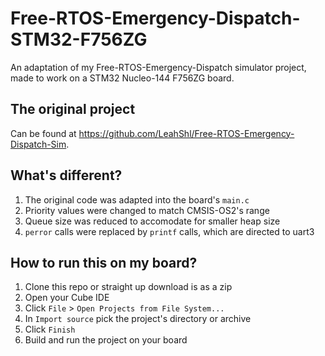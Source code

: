 # Free-RTOS-Emergency-Dispatch-STM32-F756ZG
An adaptation of my Free-RTOS-Emergency-Dispatch simulator project, made to work on a STM32 Nucleo-144 F756ZG board.

## The original project
Can be found at https://github.com/LeahShl/Free-RTOS-Emergency-Dispatch-Sim. 

## What's different?
  1. The original code was adapted into the board's `main.c`
  2. Priority values were changed to match CMSIS-OS2's range
  3. Queue size was reduced to accomodate for smaller heap size
  4. `perror` calls were replaced by `printf` calls, which are directed to uart3

## How to run this on my board?
  1. Clone this repo or straight up download is as a zip
  2. Open your Cube IDE
  3. Click `File` > `Open Projects from File System...`
  4. In `Import source` pick the project's directory or archive
  5. Click `Finish`
  6. Build and run the project on your board
